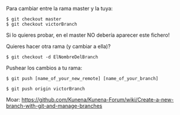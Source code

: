 Para cambiar entre la rama master y la tuya:

	$ git checkout master
	$ git checkout victorBranch

Si lo quieres probar, en el master NO debería aparecer este fichero!



Quieres hacer otra rama (y cambiar a ella)?
	
	$ git checkout -d ElNombreDelBranch


Pushear los cambios a tu rama:

	$ git push [name_of_your_new_remote] [name_of_your_branch]

	$ git push origin victorBranch



Moar: https://github.com/Kunena/Kunena-Forum/wiki/Create-a-new-branch-with-git-and-manage-branches